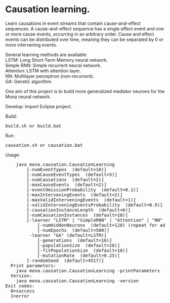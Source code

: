 # Causation learning.

Learn causations in event streams that contain cause-and-effect sequences. A cause-and-effect
sequence has a single effect event and one or more cause events, occurring in an arbitrary order. 
Cause and effect events can be distributed over time, meaning they can 
be separated by 0 or more intervening events.

Several learning methods are available:<br>
LSTM: Long Short-Term Memory neural network.<br>
Simple RNN: Simple recurrent neural network.<br>
Attention: LSTM with attention layer.<br>
NN: Multilayer perceptron (non-recurrent).<br>
GA: Genetic algorithm.<br>

One aim of this project is to build more generalized mediator neurons for the Mona neural network.

Develop: Import Eclipse project.

Build:
<pre>
build.sh or build.bat
</pre>

Run:
<pre>
causation.sh or causation.bat
</pre>


Usage:
<pre>
    java mona.causation.CausationLearning
        [-numEventTypes <quantity> (default=10)]
        [-numCauseEventTypes <quantity> (default=5)]
        [-numCausations <quantity> (default=2)]
        [-maxCauseEvents <quantity> (default=2)]
        [-eventOmissionProbability <probability> (default=0.1)]
        [-maxInterveningEvents <quantity> (default=2)]
        [-maxValidInterveningEvents <quantity> (default=1)]
        [-validInterveningEventsProbability <probability> (default=0.9)]
        [-causationInstanceLength <length> (default=6)]
        [-numCausationInstances <quantity> (default=10)]
        [-learner "LSTM" | "SimpleRNN" | "Attention" | "NN" |
            [-numHiddenNeurons <quantity> (default=128) (repeat for additional layers)]
            [-numEpochs <quantity> (default=500)]
         -learner "GA" (default=LSTM)]
            [-generations <quantity> (default=10)]
            [-populationSize <quantity> (default=20)]
            [-fitPopulationSize <quantity> (default=10)]
            [-mutationRate <probability> (default=0.25)]
        [-randomSeed <random number seed> (default=4517)]
  Print parameters:
    java mona.causation.CausationLearning -printParameters
  Version:
    java mona.causation.CausationLearning -version
Exit codes:
  0=success
  1=error
</pre>
